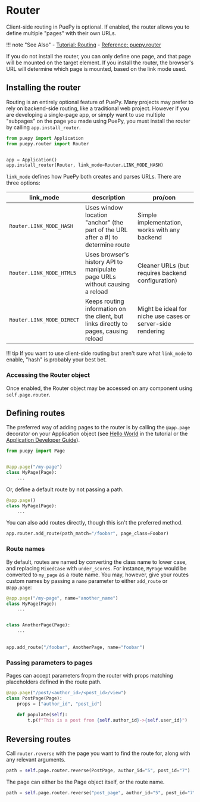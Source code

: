 # Router

Client-side routing in PuePy is optional. If enabled, the router allows you to define multiple "pages" with their own URLs.

!!! note "See Also"
    - [Tutorial: Routing](../tutorial/07-routing.md)
    - [Reference: puepy.router](../reference/router.md)

If you do not install the router, you can only define one page, and that page will be mounted on the target element.
If you install the router, the browser's URL will determine which page is mounted, based on the link mode used.

## Installing the router

Routing is an entirely optional feature of PuePy. Many projects may prefer to rely on backend-side routing, like a
traditional web project. However if you are developing a single-page app, or simply want to use multiple "subpages" on
the page you made using PuePy, you must install the router by calling `app.install_router`.

```Python
from puepy import Application
from puepy.router import Router


app = Application()
app.install_router(Router, link_mode=Router.LINK_MODE_HASH)
```

`link_mode` defines how PuePy both creates and parses URLs. There are three options:

| link_mode                  | description                                                                          | pro/con                                                     |
|----------------------------|--------------------------------------------------------------------------------------|-------------------------------------------------------------|
| `Router.LINK_MODE_HASH`    | Uses window location "anchor" (the part of the URL after a #) to determine route     | Simple implementation, works with any backend               |
| `Router.LINK_MODE_HTML5`   | Uses browser's history API to manipulate page URLs without causing a reload          | Cleaner URLs (but requires backend configuration)           |
| `Router.LINK_MODE_DIRECT`  | Keeps routing information on the client, but links directly to pages, causing reload | Might be ideal for niche use cases or server-side rendering |

!!! tip
    If you want to use client-side routing but aren't sure what <code>link_mode</code> to enable, "hash" is probably your
    best bet.

### Accessing the Router object

Once enabled, the Router object may be accessed on any component using `self.page.router`.

## Defining routes

The preferred way of adding pages to the router is by calling the `@app.page` decorator on your Application object 
(see [Hello World](Hello-World.md) in the tutorial or the [Application Developer Guide](Application.md)).

```Python
from puepy import Page


@app.page("/my-page")
class MyPage(Page):
    ...
```

Or, define a default route by not passing a path.

```Python
@app.page()
class MyPage(Page):
    ...
```

You can also add routes directly, though this isn't the preferred method.

```Python
app.router.add_route(path_match="/foobar", page_class=Foobar)
```

### Route names

By default, routes are named by converting the class name to lower case, and replacing `MixedCase` with `under_scores`.
For instance, `MyPage` would be converted to `my_page` as a route name. You may, however, give your routes custom names
by passing a `name` parameter to either `add_route` or `@app.page`:

```Python
@app.page("/my-page", name="another_name")
class MyPage(Page):
    ...


class AnotherPage(Page):
    ...
    
    
app.add_route("/foobar", AnotherPage, name="foobar")
```

### Passing parameters to pages

Pages can accept parameters fropm the router with props matching placeholders defined in the route path.

```Python
@app.page("/post/<author_id>/<post_id>/view")
class PostPage(Page):
    props = ["author_id", "post_id"]
    
    def populate(self):
        t.p(f"This is a post from {self.author_id}->{self.user_id}")
```

## Reversing routes

Call `router.reverse` with the page you want to find the route for, along with any relevant arguments.

```Python
path = self.page.router.reverse(PostPage, author_id="5", post_id="7")
```

The page can either be the Page object itself, or the route name.

```Python
path = self.page.router.reverse("post_page", author_id="5", post_id="7")
```


